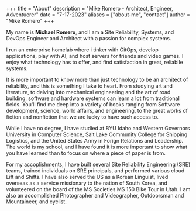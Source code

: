 +++
title = "About"
description = "Mike Romero - Architect, Engineer, Adventuerer"
date = "7-17-2023"
aliases = ["about-me", "contact"]
author = "Mike Romero"
+++

My name is **Michael Romero**, and I am a Site Reliability, Systems, and DevOps Engineer and Architect with a passion for complex systems. 

I run an enterprise homelab where i tinker with GitOps, develop applications, play with AI, and host servers for friends and video games. I enjoy what technology has to offer, and find satisfaction in great, reliabile systems.  

It is more important to know more than just technology to be an architect of reliability, and this is something I take to heart. From studying art and literature, to delving into mechanical engineering and the art of road building, software and hardware systems can learn a lot from traditional fields. You'll find me deep into a variety of books ranging from Software development, science, world affairs, and engineering, to the great works of fiction and nonfiction that we are lucky to have such access to.

While I have no degree, I have studied at BYU Idaho and Western Governors University in Computer Science, Salt Lake Community College for Shipping Logistics, and the United States Army in Forign Relations and Leadership. The world is my school, and I have found it is more important to show what you have learned than to focus on where a piece of paper is from.

For my accoplishments, I have built several Site Reliability Engineering (SRE) teams, trained individuals on SRE principals, and performed various cloud Lift and Shifts. I have also served the US as a Korean Linguist, lived overseas as a service missionary to the nation of South Korea, and volunteered on the board of the MS Societies MS 150 Bike Tour in Utah. I am also an accomplished Photographer and Videographer, Outdoorsman and Mountaineer,  and cyclist.